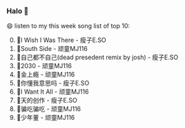

### Halo 👋

😄 listen to my this week song list of top 10:

0. 🌈I Wish I Was There - 瘦子E.SO
1. 🌈South Side - 顽童MJ116
2. 🌈自己都不自己(dead presedent remix by josh) - 瘦子E.SO
3. 🌈2030 - 顽童MJ116
4. 🌈金上瘾 - 顽童MJ116
5. 🌈你懂我意思吗 - 瘦子E.SO
6. 🌈I Want It All - 顽童MJ116
7. 🌈天的创作 - 瘦子E.SO
8. 🌈骗吃骗吃 - 顽童MJ116
9. 🌈少年董  - 顽童MJ116

